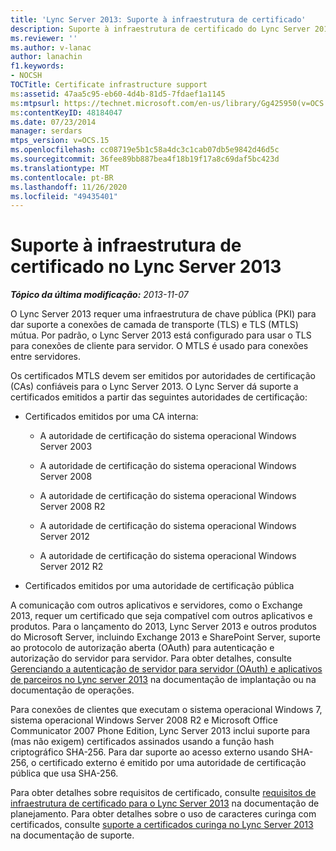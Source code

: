 ```yaml
---
title: 'Lync Server 2013: Suporte à infraestrutura de certificado'
description: Suporte à infraestrutura de certificado do Lync Server 2013.
ms.reviewer: ''
ms.author: v-lanac
author: lanachin
f1.keywords:
- NOCSH
TOCTitle: Certificate infrastructure support
ms:assetid: 47aa5c95-eb60-4d4b-81d5-7fdaef1a1145
ms:mtpsurl: https://technet.microsoft.com/en-us/library/Gg425950(v=OCS.15)
ms:contentKeyID: 48184047
ms.date: 07/23/2014
manager: serdars
mtps_version: v=OCS.15
ms.openlocfilehash: cc08719e5b1c58a4dc3c1cab07db5e9842d46d5c
ms.sourcegitcommit: 36fee89bb887bea4f18b19f17a8c69daf5bc423d
ms.translationtype: MT
ms.contentlocale: pt-BR
ms.lasthandoff: 11/26/2020
ms.locfileid: "49435401"
---
```

# <a name="certificate-infrastructure-support-in-lync-server-2013"></a>Suporte à infraestrutura de certificado no Lync Server 2013

<div data-xmlns="http://www.w3.org/1999/xhtml">

<div class="topic" data-xmlns="http://www.w3.org/1999/xhtml" data-msxsl="urn:schemas-microsoft-com:xslt" data-cs="https://msdn.microsoft.com/">

<div data-asp="https://msdn2.microsoft.com/asp">



</div>

<div id="mainSection">

<div id="mainBody">

<span> </span>

_**Tópico da última modificação:** 2013-11-07_

O Lync Server 2013 requer uma infraestrutura de chave pública (PKI) para dar suporte a conexões de camada de transporte (TLS) e TLS (MTLS) mútua. Por padrão, o Lync Server 2013 está configurado para usar o TLS para conexões de cliente para servidor. O MTLS é usado para conexões entre servidores.

Os certificados MTLS devem ser emitidos por autoridades de certificação (CAs) confiáveis para o Lync Server 2013. O Lync Server dá suporte a certificados emitidos a partir das seguintes autoridades de certificação:

  - Certificados emitidos por uma CA interna:
    
      - A autoridade de certificação do sistema operacional Windows Server 2003
    
      - A autoridade de certificação do sistema operacional Windows Server 2008
    
      - A autoridade de certificação do sistema operacional Windows Server 2008 R2
    
      - A autoridade de certificação do sistema operacional Windows Server 2012
    
      - A autoridade de certificação do sistema operacional Windows Server 2012 R2

  - Certificados emitidos por uma autoridade de certificação pública

A comunicação com outros aplicativos e servidores, como o Exchange 2013, requer um certificado que seja compatível com outros aplicativos e produtos. Para o lançamento do 2013, Lync Server 2013 e outros produtos do Microsoft Server, incluindo Exchange 2013 e SharePoint Server, suporte ao protocolo de autorização aberta (OAuth) para autenticação e autorização do servidor para servidor. Para obter detalhes, consulte [Gerenciando a autenticação de servidor para servidor (OAuth) e aplicativos de parceiros no Lync server 2013](lync-server-2013-managing-server-to-server-authentication-oauth-and-partner-applications.md) na documentação de implantação ou na documentação de operações.

Para conexões de clientes que executam o sistema operacional Windows 7, sistema operacional Windows Server 2008 R2 e Microsoft Office Communicator 2007 Phone Edition, Lync Server 2013 inclui suporte para (mas não exigem) certificados assinados usando a função hash criptográfico SHA-256. Para dar suporte ao acesso externo usando SHA-256, o certificado externo é emitido por uma autoridade de certificação pública que usa SHA-256.

Para obter detalhes sobre requisitos de certificado, consulte [requisitos de infraestrutura de certificado para o Lync Server 2013](lync-server-2013-certificate-infrastructure-requirements.md) na documentação de planejamento. Para obter detalhes sobre o uso de caracteres curinga com certificados, consulte [suporte a certificados curinga no Lync Server 2013](lync-server-2013-wildcard-certificate-support.md) na documentação de suporte.

</div>

<span> </span>

</div>

</div>

</div>

